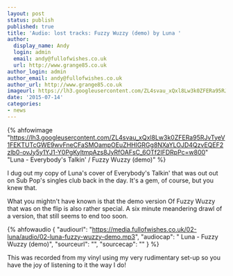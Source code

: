 ```yaml
---
layout: post
status: publish
published: true
title: 'Audio: lost tracks: Fuzzy Wuzzy (demo) by Luna '
author:
  display_name: Andy
  login: admin
  email: andy@fullofwishes.co.uk
  url: http://www.grange85.co.uk
author_login: admin
author_email: andy@fullofwishes.co.uk
author_url: http://www.grange85.co.uk
imageurl: https://lh3.googleusercontent.com/ZL4svau_xQxl8Lw3k0ZFERa95RJvTyeV1FEKTUTcGWE9wvFneCFaSMOampOEuZHHlGRGg8NXaYLOJD4QzvEQEF2zlb0-ovJy5y1YJ1-Y0PgKyltmpAzs8JyRfOAFsC_6OTf2IFDRpPc=w2400
date: '2015-07-14'
categories:
- news
---
```

{% ahfowimage "https://lh3.googleusercontent.com/ZL4svau_xQxl8Lw3k0ZFERa95RJvTyeV1FEKTUTcGWE9wvFneCFaSMOampOEuZHHlGRGg8NXaYLOJD4QzvEQEF2zlb0-ovJy5y1YJ1-Y0PgKyltmpAzs8JyRfOAFsC_6OTf2IFDRpPc=w800" "Luna - Everybody's Talkin' / Fuzzy Wuzzy (demo)" %}

I dug out my copy of Luna's cover of Everybody's Talkin' that was out out on Sub Pop's singles club back in the day. It's a gem, of course, but you knew that.

What you mightn't have known is that the demo version Of Fuzzy Wuzzy that was on the flip is also rather special. A six minute meandering drawl of a version, that still seems to end too soon.

 {% ahfowaudio {
  "audiourl": "https://media.fullofwishes.co.uk/02-luna/audio/02-luna-fuzzy-wuzzy-demo.mp3",
  "audiocap": " Luna - Fuzzy Wuzzy (demo)",
  "sourceurl": "",
  "sourcecap": ""
  } %}

This was recorded from my vinyl using my very rudimentary set-up so you have the joy of listening to it the way I do!
